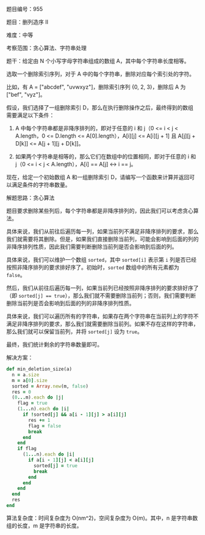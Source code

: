 题目编号：955

题目：删列造序 II

难度：中等

考察范围：贪心算法、字符串处理

题干：给定由 N 个小写字母字符串组成的数组 A，其中每个字符串长度相等。

选取一个删除索引序列，对于 A 中的每个字符串，删除对应每个索引处的字符。

比如，有 A = ["abcdef", "uvwxyz"]，删除索引序列 {0, 2, 3}，删除后 A 为["bef", "vyz"]。

假设，我们选择了一组删除索引 D，那么在执行删除操作之后，最终得到的数组需要满足以下条件：

1. A 中每个字符串都是非降序排列的，即对于任意的 i 和 j（0 <= i < j < A.length，0 <= D.length <= A[0].length），A[i][j] <= A[i][j + 1] 且 A[j][j + D[k]] <= A[j + 1][j + D[k]]。

2. 如果两个字符串是相等的，那么它们在数组中的位置相同，即对于任意的 i 和 j（0 <= i < j < A.length），A[i] == A[j] <-> i == j。

现在，给定一个初始数组 A 和一组删除索引 D，请编写一个函数来计算并返回可以满足条件的字符串数量。

解题思路：贪心算法

题目要求删除某些列后，每个字符串都是非降序排列的，因此我们可以考虑贪心算法。

具体来说，我们从前往后遍历每一列，如果当前列不满足非降序排列的要求，那么我们就需要将其删除。但是，如果我们直接删除当前列，可能会影响到后面的列的非降序排列性质，因此我们需要判断删除当前列是否会影响到后面的列。

具体来说，我们可以维护一个数组 `sorted`，其中 `sorted[i]` 表示第 `i` 列是否已经按照非降序排列的要求排好序了。初始时，`sorted` 数组中的所有元素都为 `false`。

然后，我们从前往后遍历每一列，如果当前列已经按照非降序排列的要求排好序了（即 `sorted[j] == true`），那么我们就不需要删除当前列；否则，我们需要判断删除当前列是否会影响到后面的列的非降序排列性质。

具体来说，我们可以遍历所有的字符串，如果存在两个字符串在当前列上的字符不满足非降序排列的要求，那么我们就需要删除当前列。如果不存在这样的字符串，那么我们就可以保留当前列，并将 `sorted[j]` 设为 `true`。

最终，我们统计剩余的字符串数量即可。

解决方案：

```ruby
def min_deletion_size(a)
  n = a.size
  m = a[0].size
  sorted = Array.new(m, false)
  res = 0
  (0...m).each do |j|
    flag = true
    (1...n).each do |i|
      if !sorted[j] && a[i - 1][j] > a[i][j]
        res += 1
        flag = false
        break
      end
    end
    if flag
      (1...n).each do |i|
        if a[i - 1][j] < a[i][j]
          sorted[j] = true
          break
        end
      end
    end
  end
  res
end
```

算法复杂度：时间复杂度为 O(nm^2)，空间复杂度为 O(m)。其中，n 是字符串数组的长度，m 是字符串的长度。